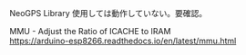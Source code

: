 NeoGPS Library 使用しては動作していない。要確認。

MMU - Adjust the Ratio of ICACHE to IRAM</br>
https://arduino-esp8266.readthedocs.io/en/latest/mmu.html



